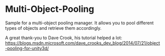 # Multi-Object-Pooling
Sample for a multi-object pooling manager. It allows you to pool different types of objects and retrieve them accordingly.

A great thank-you to Dave Crook, his tutorial helped a lot: https://blogs.msdn.microsoft.com/dave_crooks_dev_blog/2014/07/21/object-pooling-for-unity3d/
